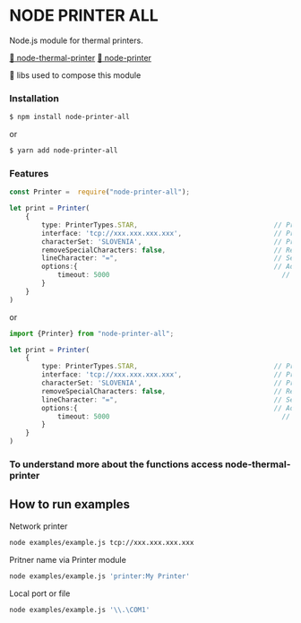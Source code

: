# NODE PRINTER ALL

Node.js module for thermal printers.

<a href="https://github.com/Klemen1337/node-thermal-printer/">🔗 node-thermal-printer</a> <a href="https://github.com/tojocky/node-printer/">🔗 node-printer</a>
<p>🚀 libs used to compose this module</p>

### Installation
```bash
$ npm install node-printer-all
```
or
```bash
$ yarn add node-printer-all
```
### Features
```ts
const Printer =  require("node-printer-all");

let print = Printer(
    {
        type: PrinterTypes.STAR,                                  // Printer type: 'star' or 'epson'
        interface: 'tcp://xxx.xxx.xxx.xxx',                       // Printer interface
        characterSet: 'SLOVENIA',                                 // Printer character set - default: SLOVENIA
        removeSpecialCharacters: false,                           // Removes special characters - default: false
        lineCharacter: "=",                                       // Set character for lines - default: "-"
        options:{                                                 // Additional options
            timeout: 5000                                           // Connection timeout (ms) [applicable only for network printers] - default: 3000
        }
    }
)
```
or
```ts
import {Printer} from "node-printer-all";

let print = Printer(
    {
        type: PrinterTypes.STAR,                                  // Printer type: 'star' or 'epson'
        interface: 'tcp://xxx.xxx.xxx.xxx',                       // Printer interface
        characterSet: 'SLOVENIA',                                 // Printer character set - default: SLOVENIA
        removeSpecialCharacters: false,                           // Removes special characters - default: false
        lineCharacter: "=",                                       // Set character for lines - default: "-"
        options:{                                                 // Additional options
            timeout: 5000                                           // Connection timeout (ms) [applicable only for network printers] - default: 3000
        }
    }
)

```
### To understand more about the functions access node-thermal-printer



## How to run examples

Network printer
```bash
node examples/example.js tcp://xxx.xxx.xxx.xxx
```
Pritner name via Printer module
```bash
node examples/example.js 'printer:My Printer'
```
Local port or file
```bash
node examples/example.js '\\.\COM1'
```



